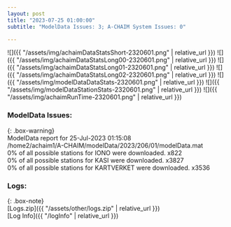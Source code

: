 ```yaml
---
layout: post
title: "2023-07-25 01:00:00"
subtitle: "ModelData Issues: 3; A-CHAIM System Issues: 0"

---
```


![]({{ "/assets/img/achaimDataStatsShort-2320601.png" | relative_url }})
![]({{ "/assets/img/achaimDataStatsLong00-2320601.png" | relative_url }})
![]({{ "/assets/img/achaimDataStatsLong01-2320601.png" | relative_url }})
![]({{ "/assets/img/achaimDataStatsLong02-2320601.png" | relative_url }})
![]({{ "/assets/img/modelDataDataStats-2320601.png" | relative_url }})
![]({{ "/assets/img/modelDataStationStats-2320601.png" | relative_url }})
![]({{ "/assets/img/achaimRunTime-2320601.png" | relative_url }})


### ModelData Issues:  
  
{: .box-warning}  
 ModelData report for 25-Jul-2023 01:15:08   
 /home2/achaim1/A-CHAIM/modelData/2023/206/01/modelData.mat   
 0% of all possible stations for IONO were downloaded. x822   
 0% of all possible stations for KASI were downloaded. x3827   
 0% of all possible stations for KARTVERKET were downloaded. x3536   
  


### Logs:  
  
{: .box-note}  
[Logs.zip]({{ "/assets/other/logs.zip" | relative_url }})  
[Log Info]({{ "/logInfo" | relative_url }})  
